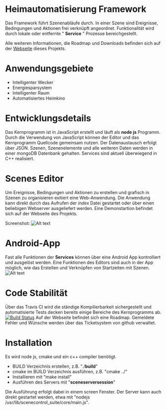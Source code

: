 Heimautomatisierung Framework
=============================
Das Framework führt Szenenabläufe durch. In einer Szene sind
 Ereignisse, Bedingungen und Aktionen frei verknüpft angeordnet. Funktionalität wird durch
lokale oder entfernte " __Service__ " Prozesse bereichgestellt.

Alle weiteren Informationen, die Roadmap
und Downloads befinden sich auf der [Webseite](http://davidgraeff.github.com/scenecontrol)  dieses Projekts.

Anwendungsgebiete
=================
* Intelligenter Wecker
* Energiesparsystem
* Intelligenter Raum
* Automatisiertes Heimkino

Entwicklungsdetails
===================
Das Kernprogramm ist in JavaScript erstellt und läuft als __node js__ Programm. Durch die
Verwendung von JavaScript können der Editor und das Kernprogramm Quellcode gemeinsam nutzen.
Der Datenaustausch erfolgt über JSON. Szenen, Szenenelemente und alle weiteren Daten werden
in einer mongoDB Datenbank gehalten. Services sind aktuell überwiegend in C++ realisiert.

Scenes Editor
=============
Um Ereignisse, Bedingungen und Aktionen zu erstellen und grafisch in Szenen zu organisieren
exitiert eine Web-Anwendung. Die Anwendung kann direkt durch das Aufrufen der _index_
Datei gestartet oder über einen beliebigen Webserver ausgeliefert werden. Eine Demonstartion
befindet sich auf der Webseite des Projekts.

Screenshot:
![Alt text](http://davidgraeff.github.com/scenecontrol/images/editor-feb-2013.jpg)

Android-App
===========
Fast alle Funktionen der __Services__ können über eine Android App kontrolliert und ausgelöst werden.
Eine Funktionen des Editors sind auch in der App möglich, wie das Erstellen und Verknüpfen von Startzeiten mit Szenen.
![Alt text](http://davidgraeff.github.com/scenecontrol/images/androidapp.jpg)

Code Stabilität
===============
Über das Travis CI wird die ständige Kompilierbarkeit sichergestellt und automatisierte Tests
decken bereits einige Bereiche des Kernprogramms ab.
[![Build Status](https://travis-ci.org/davidgraeff/scenecontrol.png?branch=master)](https://travis-ci.org/davidgraeff/scenecontrol)
Auf der Webseite befindet sich eine Roadmap. Gemeldete Fehler und Wünsche werden über das Ticketsystem von github verwaltet.

Installation
============
Es wird node js, cmake und ein c++ compiler benötigt.

* BUILD Verzeichnis erstellen, z.B. "./__build__"
* cmake im BUILD Verzeichnis ausführen, z.B. "cmake ../"
* Installieren mit "make install"
* Ausführen des Servers mit "__sceneserversession__"

Die Ausführung erfolgt dabei in einem screen Fenster. Der Server kann auch direkt gestartet werden,
etwa mit "nodejs /usr/lib/scenecontrol_suite/core/main.js".
